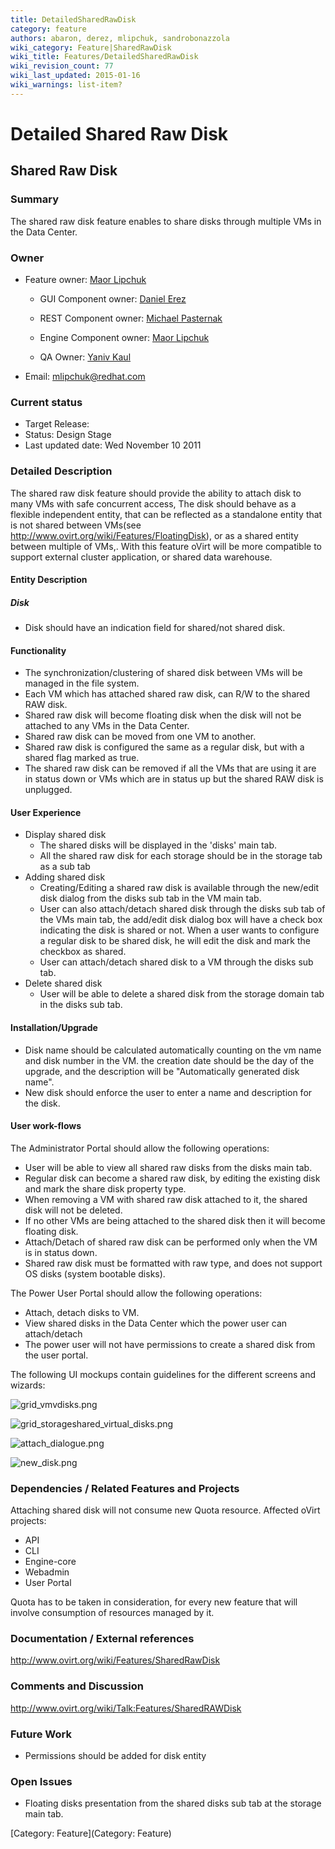 ```yaml
---
title: DetailedSharedRawDisk
category: feature
authors: abaron, derez, mlipchuk, sandrobonazzola
wiki_category: Feature|SharedRawDisk
wiki_title: Features/DetailedSharedRawDisk
wiki_revision_count: 77
wiki_last_updated: 2015-01-16
wiki_warnings: list-item?
---
```


# Detailed Shared Raw Disk

## Shared Raw Disk

### Summary

The shared raw disk feature enables to share disks through multiple VMs in the Data Center.

### Owner

*   Feature owner: [ Maor Lipchuk](User:mlipchuk)

    * GUI Component owner: [ Daniel Erez](User:derez)

    * REST Component owner: [ Michael Pasternak](User:mpasternak)

    * Engine Component owner: [ Maor Lipchuk](User:mlipchuk)

    * QA Owner: [ Yaniv Kaul](User:ykaul)

*   Email: mlipchuk@redhat.com

### Current status

*   Target Release:
*   Status: Design Stage
*   Last updated date: Wed November 10 2011

### Detailed Description

The shared raw disk feature should provide the ability to attach disk to many VMs with safe concurrent access,
The disk should behave as a flexible independent entity, that can be reflected as a standalone entity that is not shared between VMs(see <http://www.ovirt.org/wiki/Features/FloatingDisk>),
 or as a shared entity between multiple of VMs,. With this feature oVirt will be more compatible to support external cluster application, or shared data warehouse.

#### Entity Description

##### Disk

*   Disk should have an indication field for shared/not shared disk.

#### Functionality

*   The synchronization/clustering of shared disk between VMs will be managed in the file system.
*   Each VM which has attached shared raw disk, can R/W to the shared RAW disk.
*   Shared raw disk will become floating disk when the disk will not be attached to any VMs in the Data Center.
*   Shared raw disk can be moved from one VM to another.
*   Shared raw disk is configured the same as a regular disk, but with a shared flag marked as true.
*   The shared raw disk can be removed if all the VMs that are using it are in status down or VMs which are in status up but the shared RAW disk is unplugged.

#### User Experience

*   Display shared disk
    -   The shared disks will be displayed in the 'disks' main tab.
    -   All the shared raw disk for each storage should be in the storage tab as a sub tab
*   Adding shared disk
    -   Creating/Editing a shared raw disk is available through the new/edit disk dialog from the disks sub tab in the VM main tab.
    -   User can also attach/detach shared disk through the disks sub tab of the VMs main tab, the add/edit disk dialog box will have a check box indicating the disk is shared or not.
         When a user wants to configure a regular disk to be shared disk, he will edit the disk and mark the checkbox as shared.
    -   User can attach/detach shared disk to a VM through the disks sub tab.
*   Delete shared disk
    -   User will be able to delete a shared disk from the storage domain tab in the disks sub tab.

#### Installation/Upgrade

*   Disk name should be calculated automatically counting on the vm name and disk number in the VM. the creation date should be the day of the upgrade, and the description will be "Automatically generated disk name".
*   New disk should enforce the user to enter a name and description for the disk.

#### User work-flows

The Administrator Portal should allow the following operations:

*   User will be able to view all shared raw disks from the disks main tab.
*   Regular disk can become a shared raw disk, by editing the existing disk and mark the share disk property type.
*   When removing a VM with shared raw disk attached to it, the shared disk will not be deleted.
*   If no other VMs are being attached to the shared disk then it will become floating disk.
*   Attach/Detach of shared raw disk can be performed only when the VM is in status down.
*   Shared raw disk must be formatted with raw type, and does not support OS disks (system bootable disks).

The Power User Portal should allow the following operations:

*   Attach, detach disks to VM.
*   View shared disks in the Data Center which the power user can attach/detach
*   The power user will not have permissions to create a shared disk from the user portal.

The following UI mockups contain guidelines for the different screens and wizards:

![](grid_vmvdisks.png "grid_vmvdisks.png")

![](grid_storageshared_virtual_disks.png "grid_storageshared_virtual_disks.png")

![](attach_dialogue.png "attach_dialogue.png")

![](new_disk.png "new_disk.png")

### Dependencies / Related Features and Projects

Attaching shared disk will not consume new Quota resource. Affected oVirt projects:

*   API
*   CLI
*   Engine-core
*   Webadmin
*   User Portal

Quota has to be taken in consideration, for every new feature that will involve consumption of resources managed by it.

### Documentation / External references

<http://www.ovirt.org/wiki/Features/SharedRawDisk>

### Comments and Discussion

<http://www.ovirt.org/wiki/Talk:Features/SharedRAWDisk>

### Future Work

*   Permissions should be added for disk entity

### Open Issues

*   Floating disks presentation from the shared disks sub tab at the storage main tab.

[Category: Feature](Category: Feature)
